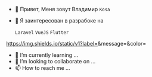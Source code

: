 - 👋 Привет, Меня зовут Владимир ```Kosa```
- 👀 Я заинтересован в разрабоке на 

    ```Laravel``` 
    ```VueJS``` 
    ```Flutter``` 
 
https://img.shields.io/static/v1?label=<LABEL>&message=<MESSAGE>&color=<COLOR>
- 🌱 I’m currently learning ...
- 💞️ I’m looking to collaborate on ...
- 📫 How to reach me ...

<!---
vova641/vova641 is a ✨ special ✨ repository because its `README.md` (this file) appears on your GitHub profile.
You can click the Preview link to take a look at your changes.
--->

